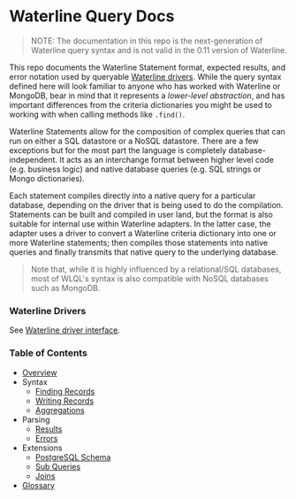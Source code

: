 # Waterline Query Docs

> NOTE: The documentation in this repo is the next-generation of Waterline query syntax and is not valid in the 0.11 version of Waterline.

This repo documents the Waterline Statement format, expected results, and error notation used by queryable [Waterline drivers](https://github.com/node-machine/driver-interface).  While the query syntax defined here will look familiar to anyone who has worked with Waterline or MongoDB, bear in mind that it represents a _lower-level abstraction_, and has important differences from the criteria dictionaries you might be used to working with when calling methods like `.find()`.

Waterline Statements allow for the composition of complex queries that can run on either a SQL datastore or a NoSQL datastore. There are a few exceptions but for the most part the language is completely database-independent.  It acts as an interchange format between higher level code (e.g. business logic) and native database queries (e.g. SQL strings or Mongo dictionaries).

Each statement compiles directly into a native query for a particular database, depending on the driver that is being used to do the compilation.  Statements can be built and compiled in user land, but the format is also suitable for internal use within Waterline adapters.  In the latter case, the adapter uses a driver to convert a Waterline criteria dictionary into one or more Waterline statements; then compiles those statements into native queries and finally transmits that native query to the underlying database.

> Note that, while it is highly influenced by a relational/SQL databases, most of WLQL's syntax is also compatible with NoSQL databases such as MongoDB.


### Waterline Drivers

See [Waterline driver interface](https://github.com/node-machine/driver-interface).


### Table of Contents

* [Overview](docs/overview.md)
* Syntax
  * [Finding Records](docs/read-operations.md)
  * [Writing Records](docs/write-operations.md)
  * [Aggregations](docs/aggregations.md)
* Parsing
  * [Results](docs/results.md)
  * [Errors](docs/errors.md)
* Extensions
  * [PostgreSQL Schema](docs/pg-schema.md)
  * [Sub Queries](docs/sub-queries.md)
  * [Joins](docs/joins.md)
* [Glossary](docs/glossary.md)
